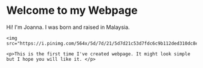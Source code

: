 <html>
  <head>
    <meta charset="utf-8">
    <title>Welcome to my Webpage</title>
  </head>
  <body>
    <h1>Welcome to my Webpage</h1>
    <p>Hi! I'm Joanna. I was born and raised in Malaysia. </p>
    
    <img src="https://i.pinimg.com/564x/5d/7d/21/5d7d21c53d7fdc6c9b112ded310dc8e0.jpg"/>
    
    <p>This is the first time I've created webpage. It might look simple but I hope you will like it. </p>
  </body>
</html>
